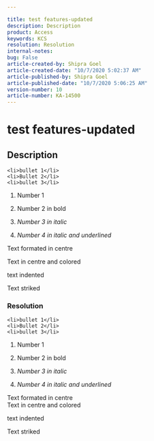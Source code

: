 ```yaml
---

title: test features-updated  
description: Description  
product: Access  
keywords: KCS  
resolution: Resolution  
internal-notes:   
bug: False  
article-created-by: Shipra Goel  
article-created-date: "10/7/2020 5:02:37 AM"  
article-published-by: Shipra Goel  
article-published-date: "10/7/2020 5:06:25 AM"  
version-number: 10  
article-number: KA-14500
---
```


# test features-updated

## Description


	<li>bullet 1</li>
	<li>Bullet 2</li>
	<li>bullet 3</li>




1.  Number 1
	
2.  Number 2 in bold
	
3.  *Number 3 in italic*
	
4.  *Number 4 in italic and underlined*


Text formated in centre  

Text in centre and colored

text indented  


Text striked




### Resolution


	<li>bullet 1</li>
	<li>Bullet 2</li>
	<li>bullet 3</li>




1.  Number 1
	
2.  Number 2 in bold
	
3.  *Number 3 in italic*
	
4.  *Number 4 in italic and underlined*




Text formated in centre  
 Text in centre and colored

text indented  

 Text striked
